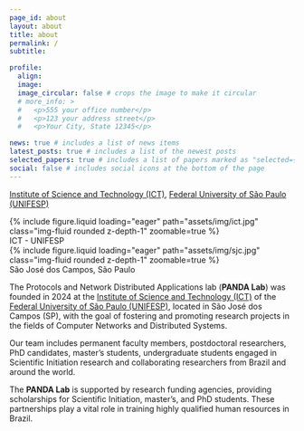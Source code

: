 ```yaml
---
page_id: about
layout: about
title: about
permalink: /
subtitle:

profile:
  align:
  image:
  image_circular: false # crops the image to make it circular
  # more_info: >
  #   <p>555 your office number</p>
  #   <p>123 your address street</p>
  #   <p>Your City, State 12345</p>

news: true # includes a list of news items
latest_posts: true # includes a list of the newest posts
selected_papers: true # includes a list of papers marked as "selected={true}"
social: false # includes social icons at the bottom of the page
---
```


[Institute of Science and Technology (ICT)](https://www.unifesp.br/campus/sjc/), [Federal University of São Paulo (UNIFESP)](https://www.unifesp.br)

<div class="row mt-3">
    <div class="col-sm mt-3 mt-md-0">
        {% include figure.liquid loading="eager" path="assets/img/ict.jpg" class="img-fluid rounded z-depth-1" zoomable=true %}
        <div class="caption">
          ICT - UNIFESP
        </div>
    </div>
    <div class="col-sm mt-3 mt-md-0">
        {% include figure.liquid loading="eager" path="assets/img/sjc.jpg" class="img-fluid rounded z-depth-1" zoomable=true %}
        <div class="caption">
          São José dos Campos, São Paulo
        </div>
    </div>
</div>

The Protocols and Network Distributed Applications lab (**PANDA Lab**) was founded in 2024 at the [Institute of Science and Technology (ICT)](https://www.unifesp.br/campus/sjc/) of the [Federal University of São Paulo (UNIFESP)](https://www.unifesp.br), located in São José dos Campos (SP), with the goal of fostering and promoting research projects in the fields of Computer Networks and Distributed Systems.

Our team includes permanent faculty members, postdoctoral researchers, PhD candidates, master’s students, undergraduate students engaged in Scientific Initiation research and collaborating researchers from Brazil and around the world.

The **PANDA Lab** is supported by research funding agencies, providing scholarships for Scientific Initiation, master’s, and PhD students. These partnerships play a vital role in training highly qualified human resources in Brazil.

<!-- Write your biography here. Tell the world about yourself. Link to your favorite [subreddit](http://reddit.com). You can put a picture in, too. The code is already in, just name your picture `prof_pic.jpg` and put it in the `img/` folder.

Put your address / P.O. box / other info right below your picture. You can also disable any of these elements by editing `profile` property of the YAML header of your `_pages/about.md`. Edit `_bibliography/papers.bib` and Jekyll will render your [publications page](/al-folio/publications/) automatically.

Link to your social media connections, too. This theme is set up to use [Font Awesome icons](https://fontawesome.com/) and [Academicons](https://jpswalsh.github.io/academicons/), like the ones below. Add your Facebook, Twitter, LinkedIn, Google Scholar, or just disable all of them. -->

